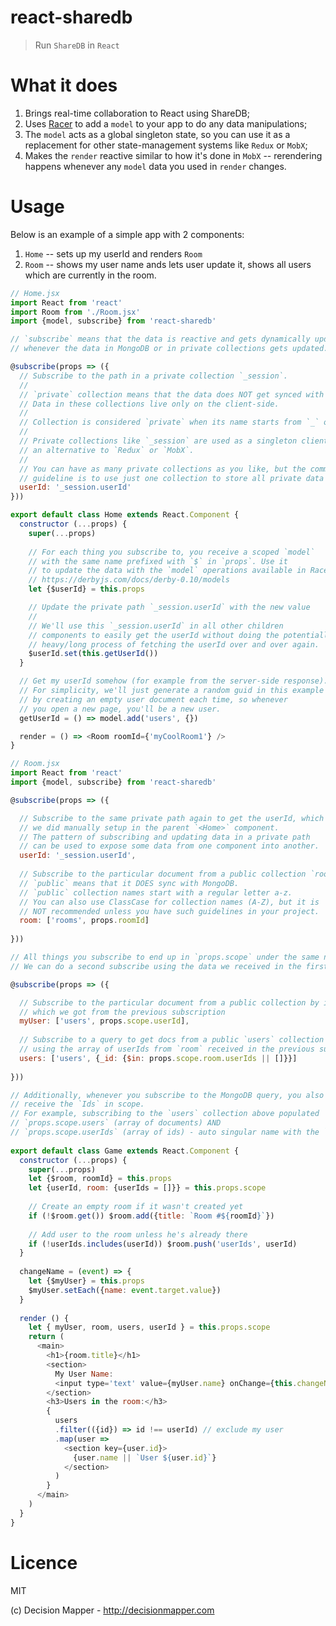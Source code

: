 # react-sharedb

> Run `ShareDB` in `React`

# What it does

1. Brings real-time collaboration to React using ShareDB;
2. Uses [Racer](https://derbyjs.com/docs/derby-0.10/models) to add a `model`
   to your app to do any data manipulations;
3. The `model` acts as a global singleton state, so you can use it as a
   replacement for other state-management systems like `Redux` or `MobX`;
4. Makes the `render` reactive similar to how it's done in `MobX` --
   rerendering happens whenever any `model` data you used in `render`
   changes.   

# Usage

Below is an example of a simple app with 2 components:
1. `Home` -- sets up my userId and renders `Room`
2. `Room` -- shows my user name ands lets user update it,
   shows all users which are currently in the room.

```js
// Home.jsx
import React from 'react'
import Room from './Room.jsx'
import {model, subscribe} from 'react-sharedb'

// `subscribe` means that the data is reactive and gets dynamically updated
// whenever the data in MongoDB or in private collections gets updated.

@subscribe(props => ({
  // Subscribe to the path in a private collection `_session`.
  //
  // `private` collection means that the data does NOT get synced with MongoDB.
  // Data in these collections live only on the client-side.
  //  
  // Collection is considered `private` when its name starts from `_` or `$`.
  //
  // Private collections like `_session` are used as a singleton client-only storage,
  // an alternative to `Redux` or `MobX`.
  // 
  // You can have as many private collections as you like, but the common
  // guideline is to use just one collection to store all private data -- `_session`
  userId: '_session.userId'
}))

export default class Home extends React.Component {
  constructor (...props) {
    super(...props)
    
    // For each thing you subscribe to, you receive a scoped `model`
    // with the same name prefixed with `$` in `props`. Use it
    // to update the data with the `model` operations available in Racer:
    // https://derbyjs.com/docs/derby-0.10/models     
    let {$userId} = this.props

    // Update the private path `_session.userId` with the new value
    //
    // We'll use this `_session.userId` in all other children
    // components to easily get the userId without doing the potentially
    // heavy/long process of fetching the userId over and over again.
    $userId.set(this.getUserId())    
  }  

  // Get my userId somehow (for example from the server-side response).
  // For simplicity, we'll just generate a random guid in this example
  // by creating an empty user document each time, so whenever 
  // you open a new page, you'll be a new user.        
  getUserId = () => model.add('users', {})

  render = () => <Room roomId={'myCoolRoom1'} />
}
```

```js
// Room.jsx
import React from 'react'
import {model, subscribe} from 'react-sharedb'

@subscribe(props => ({

  // Subscribe to the same private path again to get the userId, which
  // we did manually setup in the parent `<Home>` component.
  // The pattern of subscribing and updating data in a private path
  // can be used to expose some data from one component into another. 
  userId: '_session.userId',
  
  // Subscribe to the particular document from a public collection `rooms` by id.
  // `public` means that it DOES sync with MongoDB.
  // `public` collection names start with a regular letter a-z.
  // You can also use ClassCase for collection names (A-Z), but it is
  // NOT recommended unless you have such guidelines in your project.  
  room: ['rooms', props.roomId]
  
}))

// All things you subscribe to end up in `props.scope` under the same name.
// We can do a second subscribe using the data we received in the first one.

@subscribe(props => ({

  // Subscribe to the particular document from a public collection by id
  // which we got from the previous subscription
  myUser: ['users', props.scope.userId],
  
  // Subscribe to a query to get docs from a public `users` collection
  // using the array of userIds from `room` received in the previous subscription 
  users: ['users', {_id: {$in: props.scope.room.userIds || []}}]
    
}))

// Additionally, whenever you subscribe to the MongoDB query, you also
// receive the `Ids` in scope.
// For example, subscribing to the `users` collection above populated
// `props.scope.users` (array of documents) AND
// `props.scope.userIds` (array of ids) - auto singular name with the `Ids` suffix
 
export default class Game extends React.Component {
  constructor (...props) {
    super(...props)    
    let {$room, roomId} = this.props
    let {userId, room: {userIds = []}} = this.props.scope
    
    // Create an empty room if it wasn't created yet
    if (!$room.get()) $room.add({title: `Room #${roomId}`})
    
    // Add user to the room unless he's already there
    if (!userIds.includes(userId)) $room.push('userIds', userId)
  }
    
  changeName = (event) => {
    let {$myUser} = this.props
    $myUser.setEach({name: event.target.value})
  }
  
  render () {
    let { myUser, room, users, userId } = this.props.scope
    return (
      <main>
        <h1>{room.title}</h1>
        <section>
          My User Name:
          <input type='text' value={myUser.name} onChange={this.changeName} />
        </section>
        <h3>Users in the room:</h3>
        {
          users
          .filter(({id}) => id !== userId) // exclude my user
          .map(user =>
            <section key={user.id}>
              {user.name || `User ${user.id}`}
            </section>
          )
        }
      </main>
    )
  }
}
```

# Licence

MIT

(c) Decision Mapper - http://decisionmapper.com